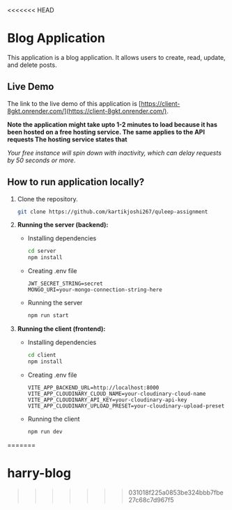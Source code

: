<<<<<<< HEAD
# Blog Application

This application is a blog application. It allows users to create, read, update, and delete posts.

## Live Demo

The link to the live demo of this application is [https://client-8gkt.onrender.com/](https://client-8gkt.onrender.com/).

__Note the application might take upto 1-2 minutes to load because it has been hosted on a free hosting service. The same applies to the API requests The hosting service states that__

_Your free instance will spin down with inactivity, which can delay requests by 50 seconds or more_.

## How to run application locally?

1. Clone the repository.
   ```bash
   git clone https://github.com/kartikjoshi267/quleep-assignment
   ```
   
2. __Running the server (backend):__
   - Installing dependencies
     ```bash
     cd server
     npm install
     ```
   - Creating .env file
     ```
     JWT_SECRET_STRING=secret
     MONGO_URI=your-mongo-connection-string-here
     ```
   
   - Running the server
     ```bash
     npm run start
     ``` 

3. __Running the client (frontend):__
   - Installing dependencies
     ```bash
     cd client
     npm install
     ```

   - Creating .env file
     ```
     VITE_APP_BACKEND_URL=http://localhost:8000
     VITE_APP_CLOUDINARY_CLOUD_NAME=your-cloudinary-cloud-name
     VITE_APP_CLOUDINARY_API_KEY=your-cloudinary-api-key
     VITE_APP_CLOUDINARY_UPLOAD_PRESET=your-cloudinary-upload-preset
     ```

   - Running the client
     ```bash
     npm run dev
     ```
=======
# harry-blog
>>>>>>> 031018f225a0853be324bbb7fbe27c68c7d967f5
